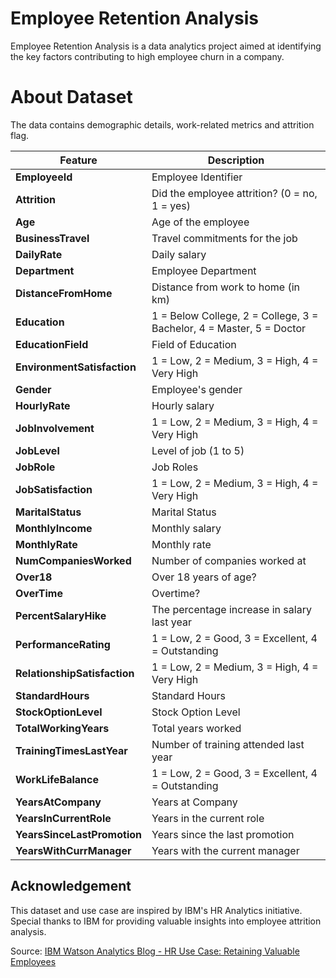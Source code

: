 # Employee Retention Analysis
Employee Retention Analysis is a data analytics project aimed at identifying the key factors contributing to high employee churn in a company. 

# About Dataset
The data contains demographic details, work-related metrics and attrition flag.

| Feature                     | Description |
|----------------------------|-------------|
| **EmployeeId**             | Employee Identifier |
| **Attrition**              | Did the employee attrition? (0 = no, 1 = yes) |
| **Age**                    | Age of the employee |
| **BusinessTravel**         | Travel commitments for the job |
| **DailyRate**              | Daily salary |
| **Department**             | Employee Department |
| **DistanceFromHome**       | Distance from work to home (in km) |
| **Education**              | 1 = Below College, 2 = College, 3 = Bachelor, 4 = Master, 5 = Doctor |
| **EducationField**         | Field of Education |
| **EnvironmentSatisfaction**| 1 = Low, 2 = Medium, 3 = High, 4 = Very High |
| **Gender**                 | Employee's gender |
| **HourlyRate**             | Hourly salary |
| **JobInvolvement**         | 1 = Low, 2 = Medium, 3 = High, 4 = Very High |
| **JobLevel**               | Level of job (1 to 5) |
| **JobRole**                | Job Roles |
| **JobSatisfaction**        | 1 = Low, 2 = Medium, 3 = High, 4 = Very High |
| **MaritalStatus**          | Marital Status |
| **MonthlyIncome**          | Monthly salary |
| **MonthlyRate**            | Monthly rate |
| **NumCompaniesWorked**     | Number of companies worked at |
| **Over18**                 | Over 18 years of age? |
| **OverTime**               | Overtime? |
| **PercentSalaryHike**      | The percentage increase in salary last year |
| **PerformanceRating**      | 1 = Low, 2 = Good, 3 = Excellent, 4 = Outstanding |
| **RelationshipSatisfaction**| 1 = Low, 2 = Medium, 3 = High, 4 = Very High |
| **StandardHours**          | Standard Hours |
| **StockOptionLevel**       | Stock Option Level |
| **TotalWorkingYears**      | Total years worked |
| **TrainingTimesLastYear**  | Number of training attended last year |
| **WorkLifeBalance**        | 1 = Low, 2 = Good, 3 = Excellent, 4 = Outstanding |
| **YearsAtCompany**         | Years at Company |
| **YearsInCurrentRole**     | Years in the current role |
| **YearsSinceLastPromotion**| Years since the last promotion |
| **YearsWithCurrManager**   | Years with the current manager |

## Acknowledgement

This dataset and use case are inspired by IBM's HR Analytics initiative. Special thanks to IBM for providing valuable insights into employee attrition analysis.

Source: [IBM Watson Analytics Blog - HR Use Case: Retaining Valuable Employees](https://www.ibm.com/communities/analytics/watson-analytics-blog/watson-analytics-use-case-for-hr-retaining-valuable-employees/)


